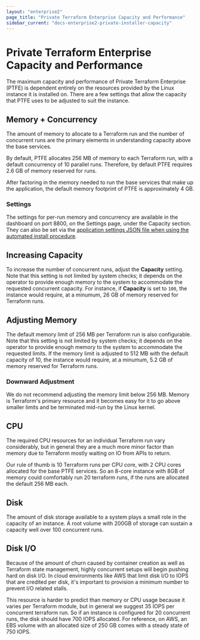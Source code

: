 ```yaml
---
layout: "enterprise2"
page_title: "Private Terraform Enterprise Capacity and Performance"
sidebar_current: "docs-enterprise2-private-installer-capacity"
---
```


# Private Terraform Enterprise Capacity and Performance

The maximum capacity and performance of Private Terraform Enterprise (PTFE) is dependent entirely on the resources
provided by the Linux instance it is installed on. There are a few settings that allow the capacity that PTFE
uses to be adjusted to suit the instance.

## Memory + Concurrency

The amount of memory to allocate to a Terraform run and the number of concurrent runs are the primary elements in
understanding capacity above the base services.

By default, PTFE allocates 256 MB of memory to each Terraform run, with a default concurrency of 10 parallel runs.
Therefore, by default PTFE requires 2.6 GB of memory reserved for runs.

After factoring in the memory needed to run the base services that make up the application, the default memory footprint of PTFE is approximately 4 GB.

### Settings

The settings for per-run memory and concurrency are available in the dashboard on port 8800, on the Settings page, under the Capacity section. They can also be set via
the [application settings JSON file when using the automated install procedure](https://www.terraform.io/docs/enterprise/private/automating-the-installer.html#available-settings).

## Increasing Capacity

To increase the number of concurrent runs, adjust the **Capacity** setting. Note that this setting is not limited by
system checks; it depends on the operator to provide enough memory to the system to accommodate the requested
concurrent capacity. For instance, if **Capacity** is set to `100`, the instance would require, at a minumum,
26 GB of memory reserved for Terraform runs.

## Adjusting Memory

The default memory limit of 256 MB per Terraform run is also configurable. Note that this setting is not limited by
system checks; it depends on the operator to provide enough memory to the system to accommodate the requested limits.
If the memory limit is adjusted to 512 MB with the default capacity of 10, the instance would require, at a minumum,
5.2 GB of memory reserved for Terraform runs.

### Downward Adjustment

We do not recommend adjusting the memory limit below 256 MB. Memory is Terraform's primary resource and it
becomes easy for it to go above smaller limits and be terminated mid-run by the Linux kernel.

## CPU

The required CPU resources for an individual Terraform run vary considerably, but in general they are a much more minor
factor than memory due to Terraform mostly waiting on IO from APIs to return.

Our rule of thumb is 10 Terraform runs per CPU core, with 2 CPU cores allocated for the base PTFE services.
So an 8-core instance with 8GB of memory could comfortably run 20 terraform runs, if the runs are allocated the default
256 MB each.

## Disk

The amount of disk storage available to a system plays a small role in the capacity of an instance.
A root volume with 200GB of storage can sustain a capacity well over 100 concurrent runs.

## Disk I/O

Because of the amount of churn caused by container creation as well as Terraform state management,
highly concurrent setups will begin pushing hard on disk I/O. In cloud environments like AWS that limit disk
I/O to IOPS that are credited per disk, it's important to provision a minimum number to prevent I/O related
stalls.

This resource is harder to predict than memory or CPU usage because it varies per Terraform module,
but in general we suggest 35 IOPS per concurrent terraform run. So if an instance is configured for
20 concurrent runs, the disk should have 700 IOPS allocated. For reference, on AWS, an EBS volume
with an allocated size of 250 GB comes with a steady state of 750 IOPS.
